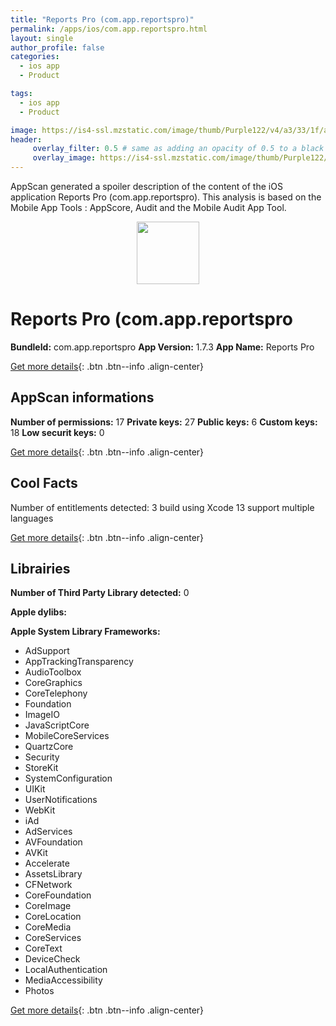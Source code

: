 ```yaml
---
title: "Reports Pro (com.app.reportspro)"
permalink: /apps/ios/com.app.reportspro.html
layout: single
author_profile: false
categories: 
  - ios app 
  - Product 

tags: 
  - ios app 
  - Product 

image: https://is4-ssl.mzstatic.com/image/thumb/Purple122/v4/a3/33/1f/a3331f4a-52bd-06c3-a554-906bde8e3b85/AppIcon-1x_U007emarketing-0-5-0-85-220.png/512x512bb.jpg
header: 
     overlay_filter: 0.5 # same as adding an opacity of 0.5 to a black background
     overlay_image: https://is4-ssl.mzstatic.com/image/thumb/Purple122/v4/a3/33/1f/a3331f4a-52bd-06c3-a554-906bde8e3b85/AppIcon-1x_U007emarketing-0-5-0-85-220.png/512x512bb.jpg
---
```

AppScan generated a spoiler description of the content of the iOS application Reports Pro (com.app.reportspro). This analysis is based on the Mobile App Tools : AppScore, Audit and the Mobile Audit App Tool.

  
  
<div style="text-align: center;"><img src="https://is4-ssl.mzstatic.com/image/thumb/Purple122/v4/a3/33/1f/a3331f4a-52bd-06c3-a554-906bde8e3b85/AppIcon-1x_U007emarketing-0-5-0-85-220.png/512x512bb.jpg" width="100" height="100"></div>  
  
# Reports Pro (com.app.reportspro

**BundleId:** com.app.reportspro
**App Version:** 1.7.3
**App Name:** Reports Pro


[Get more details](/pricing.html){: .btn .btn--info .align-center}  
  
## AppScan informations 

**Number of permissions:** 17
**Private keys:** 27
**Public keys:** 6
**Custom keys:** 18
**Low securit keys:** 0
  
[Get more details](/pricing.html){: .btn .btn--info .align-center}

## Cool Facts

Number of entitlements detected: 3
build using Xcode 13
support multiple languages
  
[Get more details](/pricing.html){: .btn .btn--info .align-center}

## Librairies 
**Number of Third Party Library detected:** 0

**Apple dylibs:**


**Apple System Library Frameworks:**
- AdSupport
- AppTrackingTransparency
- AudioToolbox
- CoreGraphics
- CoreTelephony
- Foundation
- ImageIO
- JavaScriptCore
- MobileCoreServices
- QuartzCore
- Security
- StoreKit
- SystemConfiguration
- UIKit
- UserNotifications
- WebKit
- iAd
- AdServices
- AVFoundation
- AVKit
- Accelerate
- AssetsLibrary
- CFNetwork
- CoreFoundation
- CoreImage
- CoreLocation
- CoreMedia
- CoreServices
- CoreText
- DeviceCheck
- LocalAuthentication
- MediaAccessibility
- Photos


  
[Get more details](/pricing.html){: .btn .btn--info .align-center}

